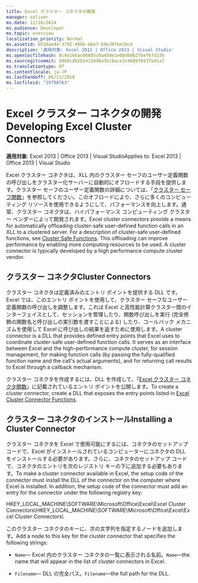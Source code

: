 ```yaml
---
title: Excel クラスター コネクタの開発
manager: soliver
ms.date: 11/16/2014
ms.audience: Developer
ms.topic: overview
localization_priority: Normal
ms.assetid: b538ae44-37d2-496b-b6e7-b0e39f6e38cb
description: '適用対象: Excel 2013 | Office 2013 | Visual Studio'
ms.openlocfilehash: 8c9a166ac06685c0a450e1e0bd60b2fbef67d336
ms.sourcegitcommit: 9d60cd82b5413446e5bc8ace2cd689f683fb41a7
ms.translationtype: HT
ms.contentlocale: ja-JP
ms.lasthandoff: 06/11/2018
ms.locfileid: "19798763"
---
```

# <a name="developing-excel-cluster-connectors"></a><span data-ttu-id="98d36-103">Excel クラスター コネクタの開発</span><span class="sxs-lookup"><span data-stu-id="98d36-103">Developing Excel Cluster Connectors</span></span>

<span data-ttu-id="98d36-104">**適用対象**: Excel 2013 | Office 2013 | Visual Studio</span><span class="sxs-lookup"><span data-stu-id="98d36-104">Applies to: Excel 2013 | Office 2013 | Visual Studio</span></span> 
  
<span data-ttu-id="98d36-p101">Excel クラスター コネクタは、XLL 内のクラスター セーフのユーザー定義関数の呼び出しをクラスター化サーバーに自動的にオフロードする手段を提供します。クラスター セーフのユーザー定義関数の詳細については、「[クラスター セーフ関数](cluster-safe-functions.md)」を参照してください。このオフロードにより、さらに多くのコンピューティング リソースを使用できるようにして、パフォーマンスを向上します。通常、クラスター コネクタは、ハイパフォーマンス コンピューティング クラスター ベンダーによって開発されます。</span><span class="sxs-lookup"><span data-stu-id="98d36-p101">Excel cluster connectors provide a means for automatically offloading cluster-safe user-defined function calls in an XLL to a clustered server. For a description of cluster-safe user-defined functions, see [Cluster Safe Functions](cluster-safe-functions.md). This offloading can improve performance by enabling more computing resources to be used. A cluster connector is typically developed by a high performance compute cluster vendor.</span></span>
  
## <a name="cluster-connectors"></a><span data-ttu-id="98d36-109">クラスター コネクタ</span><span class="sxs-lookup"><span data-stu-id="98d36-109">Cluster Connectors</span></span>

<span data-ttu-id="98d36-p102">クラスター コネクタは定義済みのエントリ ポイントを提供する DLL です。Excel では、このエントリ ポイントを使用して、クラスター セーフなユーザー定義関数の呼び出しを調整します。これは Excel と高性能計算クラスター間のインターフェイスとして、セッションを管理したり、関数呼び出しを実行 (完全修飾の関数名と呼び出しの実引数を渡すことによる) したり、コールバック メカニズムを使用して Excel に呼び出しの結果を返すために使用します。</span><span class="sxs-lookup"><span data-stu-id="98d36-p102">A cluster connector is a DLL that provides defined entry points that Excel uses to coordinate cluster-safe user-defined function calls. It serves as an interface between Excel and the high-performance compute cluster, for session management, for making function calls (by passing the fully-qualified function name and the call's actual arguments), and for returning call results to Excel through a callback mechanism.</span></span>
  
<span data-ttu-id="98d36-112">クラスター コネクタを作成するには、DLL を作成して、「[Excel クラスター コネクタ関数](excel-cluster-connector-functions.md)」に記載されているエントリ ポイントを公開します。</span><span class="sxs-lookup"><span data-stu-id="98d36-112">To create a cluster connector, create a DLL that exposes the entry points listed in [Excel Cluster Connector Functions](excel-cluster-connector-functions.md).</span></span>
  
## <a name="installing-a-cluster-connector"></a><span data-ttu-id="98d36-113">クラスター コネクタのインストール</span><span class="sxs-lookup"><span data-stu-id="98d36-113">Installing a Cluster Connector</span></span>

<span data-ttu-id="98d36-p103">クラスター コネクタを Excel で使用可能にするには、コネクタのセットアップ コードで、Excel がインストールされているコンピューターにコネクタの DLL をインストールする必要があります。さらに、コネクタのセットアップ コードで、コネクタのエントリを次のレジストリ キーの下に追加する必要もあります。</span><span class="sxs-lookup"><span data-stu-id="98d36-p103">To make a cluster connector available in Excel, the setup code of the connector must install the DLL of the connector on the computer where Excel is installed. In addition, the setup code of the connector must add an entry for the connector under the following registry key:</span></span>
  
<span data-ttu-id="98d36-116">HKEY_LOCAL_MACHINE\SOFTWARE\Microsoft\Office\Excel\Excel Cluster Connectors\\</span><span class="sxs-lookup"><span data-stu-id="98d36-116">HKEY_LOCAL_MACHINE\SOFTWARE\Microsoft\Office\Excel\Excel Cluster Connectors\\</span></span>
  
<span data-ttu-id="98d36-117">このクラスター コネクタのキーに、次の文字列を指定するノードを追加します。</span><span class="sxs-lookup"><span data-stu-id="98d36-117">Add a node to this key for the cluster connector that specifies the following strings:</span></span>
  
-  <span data-ttu-id="98d36-118">`Name`— Excel 内のクラスター コネクタの一覧に表示される名前。</span><span class="sxs-lookup"><span data-stu-id="98d36-118">`Name`—the name that will appear in the list of cluster connectors in Excel.</span></span>
    
-  <span data-ttu-id="98d36-119">`Filename`— DLL の完全パス。</span><span class="sxs-lookup"><span data-stu-id="98d36-119">`Filename`—the full path for the DLL.</span></span>
    

